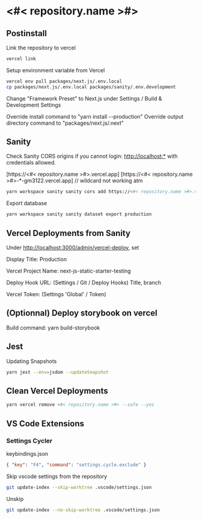 # <#< repository.name >#>

## Postinstall

Link the repository to vercel

```sh
vercel link
```

Setup environment variable from Vercel

```sh
vercel env pull packages/next.js/.env.local
cp packages/next.js/.env.local packages/sanity/.env.development
```

Change "Framework Preset" to Next.js under Settings / Build & Development Settings

Override install command to "yarn install --production"
Override output directory command to "packages/next.js/.next"

## Sanity

Check Sanity CORS origins if you cannot login: <http://localhost:*> with credentials allowed.

[https://<#< repository.name >#>.vercel.app]
[https://<#< repository.name >#>-*-gm3122.vercel.app] // wildcard not working atm

```sh
yarn workspace sanity sanity cors add https://<#< repository.name >#>.vercel.app --credentials
```

Export database

```sh
yarn workspace sanity sanity dataset export production
```

## Vercel Deployments from Sanity

Under <http://localhost:3000/admin/vercel-deploy>, set

Display Title: Production

Vercel Project Name: next-js-static-starter-testing

Deploy Hook URL: (Settings / Git / Deploy Hooks) Title, branch

Vercel Token: (Settings 'Global' / Token)

## (Optionnal) Deploy storybook on vercel

Build command: yarn build-storybook

## Jest

Updating Snapshots

```sh
yarn jest --env=jsdom --updateSnapshot
```

## Clean Vercel Deployments

```sh
yarn vercel remove <#< repository.name >#> --safe --yes
```

## VS Code Extensions

### Settings Cycler

keybindings.json

```json
{ "key": "F4", "command": "settings.cycle.exclude" }
```

Skip vscode settings from the repository

```sh
git update-index --skip-worktree .vscode/settings.json
```

Unskip

```sh
git update-index --no-skip-worktree .vscode/settings.json
```

